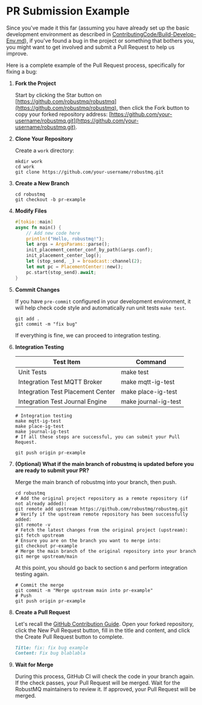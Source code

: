 # PR Submission Example

Since you've made it this far (assuming you have already set up the basic development environment as described in [ContributingCode/Build-Develop-Env.md](ContributingCode/Build-Develop-Env.md)), if you've found a bug in the project or something that bothers you, you might want to get involved and submit a Pull Request to help us improve.

Here is a complete example of the Pull Request process, specifically for fixing a bug:

1. **Fork the Project**

   Start by clicking the Star button on [https://github.com/robustmq/robustmq](https://github.com/robustmq/robustmq), then click the Fork button to copy your forked repository address: [https://github.com/your-username/robustmq.git](https://github.com/your-username/robustmq.git).

2. **Clone Your Repository**

   Create a `work` directory:

   ```shell
   mkdir work
   cd work
   git clone https://github.com/your-username/robustmq.git
   ```

3. **Create a New Branch**

   ```shell
   cd robustmq
   git checkout -b pr-example
   ```

4. **Modify Files**

   ```rust
   #[tokio::main]
   async fn main() {
       // Add new code here
       println!("Hello, robustmq!");
       let args = ArgsParams::parse();
       init_placement_center_conf_by_path(&args.conf);
       init_placement_center_log();
       let (stop_send, _) = broadcast::channel(2);
       let mut pc = PlacementCenter::new();
       pc.start(stop_send).await;
   }
   ```

5. **Commit Changes**

   If you have `pre-commit` configured in your development environment, it will help check code style and automatically run unit tests `make test`.

   ```shell
   git add .
   git commit -m "fix bug"
   ```

   If everything is fine, we can proceed to integration testing.

6. **Integration Testing**

   | Test Item                      | Command                 |
      |----------------------------|---------------------|
   | Unit Tests                  | make test           |
   | Integration Test MQTT Broker | make mqtt-ig-test   |
   | Integration Test Placement Center | make place-ig-test  |
   | Integration Test Journal Engine | make journal-ig-test|

   ```shell
   # Integration testing
   make mqtt-ig-test
   make place-ig-test
   make journal-ig-test
   # If all these steps are successful, you can submit your Pull Request.

   git push origin pr-example
   ```

7. **(Optional) What if the main branch of robustmq is updated before you are ready to submit your PR?**

   Merge the main branch of robustmq into your branch, then push.

   ```shell
   cd robustmq
   # Add the original project repository as a remote repository (if not already added):
   git remote add upstream https://github.com/robustmq/robustmq.git
   # Verify if the upstream remote repository has been successfully added:
   git remote -v
   # Fetch the latest changes from the original project (upstream):
   git fetch upstream
   # Ensure you are on the branch you want to merge into:
   git checkout pr-example
   # Merge the main branch of the original repository into your branch
   git merge upstream/main
   ```

   At this point, you should go back to section `6` and perform integration testing again.

   ```shell
   # Commit the merge
   git commit -m "Merge upstream main into pr-example"
   # Push
   git push origin pr-example
   ```

8. **Create a Pull Request**

   Let's recall the [GitHub Contribution Guide](./GitHub-Contribution-Guide.md). Open your forked repository, click the New Pull Request button, fill in the title and content, and click the Create Pull Request button to complete.

   ```md
   Title: fix: fix bug example
   Content: Fix bug blablabla
   ```

9. **Wait for Merge**

   During this process, GitHub CI will check the code in your branch again. If the check passes, your Pull Request will be merged. Wait for the RobustMQ maintainers to review it. If approved, your Pull Request will be merged.
